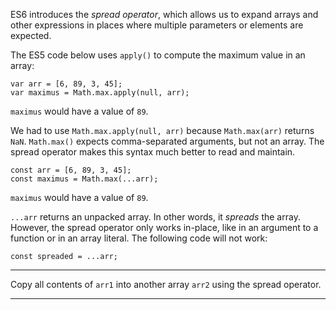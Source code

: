 <div class="challenge-instructions es6"><div><section id="description">
<p>ES6 introduces the <dfn>spread operator</dfn>, which allows us to expand arrays and other expressions in places where multiple parameters or elements are expected.</p>
<p>The ES5 code below uses <code>apply()</code> to compute the maximum value in an array:</p>
<pre class="language-js"><code class="language-js"><span class="token keyword">var</span> arr <span class="token operator">=</span> <span class="token punctuation">[</span><span class="token number">6</span><span class="token punctuation">,</span> <span class="token number">89</span><span class="token punctuation">,</span> <span class="token number">3</span><span class="token punctuation">,</span> <span class="token number">45</span><span class="token punctuation">]</span><span class="token punctuation">;</span>
<span class="token keyword">var</span> maximus <span class="token operator">=</span> Math<span class="token punctuation">.</span><span class="token function">max</span><span class="token punctuation">.</span><span class="token function">apply</span><span class="token punctuation">(</span><span class="token keyword">null</span><span class="token punctuation">,</span> arr<span class="token punctuation">)</span><span class="token punctuation">;</span>
</code></pre>
<p><code>maximus</code> would have a value of <code>89</code>.</p>
<p>We had to use <code>Math.max.apply(null, arr)</code> because <code>Math.max(arr)</code> returns <code>NaN</code>. <code>Math.max()</code> expects comma-separated arguments, but not an array. The spread operator makes this syntax much better to read and maintain.</p>
<pre class="language-js"><code class="language-js"><span class="token keyword">const</span> arr <span class="token operator">=</span> <span class="token punctuation">[</span><span class="token number">6</span><span class="token punctuation">,</span> <span class="token number">89</span><span class="token punctuation">,</span> <span class="token number">3</span><span class="token punctuation">,</span> <span class="token number">45</span><span class="token punctuation">]</span><span class="token punctuation">;</span>
<span class="token keyword">const</span> maximus <span class="token operator">=</span> Math<span class="token punctuation">.</span><span class="token function">max</span><span class="token punctuation">(</span><span class="token operator">...</span>arr<span class="token punctuation">)</span><span class="token punctuation">;</span>
</code></pre>
<p><code>maximus</code> would have a value of <code>89</code>.</p>
<p><code>...arr</code> returns an unpacked array. In other words, it <em>spreads</em> the array. However, the spread operator only works in-place, like in an argument to a function or in an array literal. The following code will not work:</p>
<pre class="language-js"><code class="language-js"><span class="token keyword">const</span> spreaded <span class="token operator">=</span> <span class="token operator">...</span>arr<span class="token punctuation">;</span>
</code></pre>
</section></div><hr/><div><section id="instructions">
<p>Copy all contents of <code>arr1</code> into another array <code>arr2</code> using the spread operator.</p>
</section></div><hr/></div>